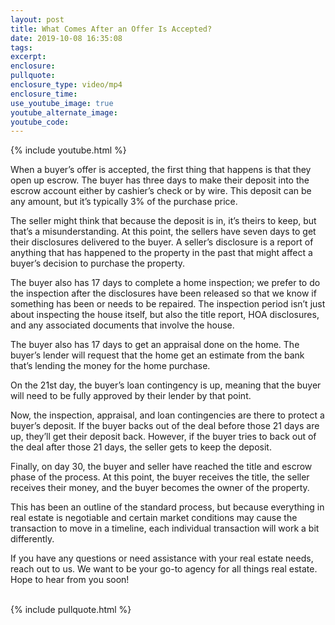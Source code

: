 ```yaml
---
layout: post
title: What Comes After an Offer Is Accepted?
date: 2019-10-08 16:35:08
tags:
excerpt:
enclosure:
pullquote:
enclosure_type: video/mp4
enclosure_time:
use_youtube_image: true
youtube_alternate_image:
youtube_code:
---
```


{% include youtube.html %}

When a buyer’s offer is accepted, the first thing that happens is that they open up escrow. The buyer has three days to make their deposit into the escrow account either by cashier’s check or by wire. This deposit can be any amount, but it’s typically 3% of the purchase price.

The seller might think that because the deposit is in, it’s theirs to keep, but that’s a misunderstanding. At this point, the sellers have seven days to get their disclosures delivered to the buyer. A seller’s disclosure is a report of anything that has happened to the property in the past that might affect a buyer’s decision to purchase the property.

The buyer also has 17 days to complete a home inspection; we prefer to do the inspection after the disclosures have been released so that we know if something has been or needs to be repaired. The inspection period isn’t just about inspecting the house itself, but also the title report, HOA disclosures, and any associated documents that involve the house.

The buyer also has 17 days to get an appraisal done on the home. The buyer’s lender will request that the home get an estimate from the bank that’s lending the money for the home purchase.

On the 21st day, the buyer’s loan contingency is up, meaning that the buyer will need to be fully approved by their lender by that point.&nbsp;

Now, the inspection, appraisal, and loan contingencies are there to protect a buyer’s deposit. If the buyer backs out of the deal before those 21 days are up, they’ll get their deposit back. However, if the buyer tries to back out of the deal after those 21 days, the seller gets to keep the deposit.

Finally, on day 30, the buyer and seller have reached the title and escrow phase of the process. At this point, the buyer receives the title, the seller receives their money, and the buyer becomes the owner of the property.

This has been an outline of the standard process, but because everything in real estate is negotiable and certain market conditions may cause the transaction to move in a timeline, each individual transaction will work a bit differently.

If you have any questions or need assistance with your real estate needs, reach out to us. We want to be your go-to agency for all things real estate. Hope to hear from you soon\!<br>&nbsp;

{% include pullquote.html %}